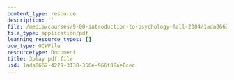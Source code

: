 ```yaml
---
content_type: resource
description: ''
file: /media/courses/9-00-introduction-to-psychology-fall-2004/1ada066242793138356e966f08ae6cec_10502.pdf
file_type: application/pdf
learning_resource_types: []
ocw_type: OCWFile
resourcetype: Document
title: 3play pdf file
uid: 1ada0662-4279-3138-356e-966f08ae6cec
---
```


